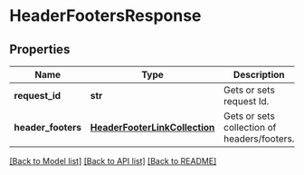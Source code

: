 # HeaderFootersResponse

## Properties
Name | Type | Description | Notes
------------ | ------------- | ------------- | -------------
**request_id** | **str** | Gets or sets request Id. | [optional] 
**header_footers** | [**HeaderFooterLinkCollection**](HeaderFooterLinkCollection.md) | Gets or sets collection of headers/footers. | [optional] 

[[Back to Model list]](../README.md#documentation-for-models) [[Back to API list]](../README.md#documentation-for-api-endpoints) [[Back to README]](../README.md)


